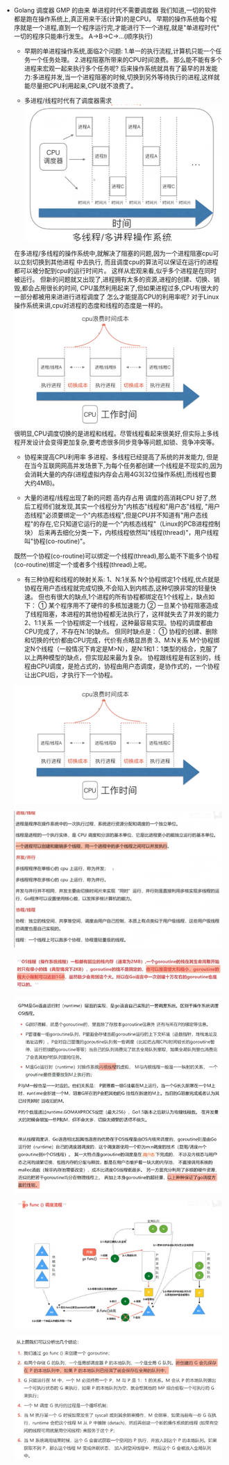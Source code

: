 
- Golang 调度器 GMP 的由来
单进程时代不需要调度器
    我们知道,一切的软件都是跑在操作系统上,真正用来干活(计算)的是CPU。
    早期的操作系统每个程序就是一个进程,直到一个程序运行完,才能进行下一个进程,就是"单进程时代"
    一切的程序只能串行发生。
    A->B->C->...(顺序执行)

    - 早期的单进程操作系统,面临2个问题:
    1.单一的执行流程,计算机只能一个任务一个任务处理。
    2.进程阻塞所带来的CPU时间浪费。
    那么能不能有多个进程来宏观一起来执行多个任务呢?
    后来操作系统就具有了最早的并发能力:多进程并发,当一个进程阻塞的时候,切换到另外等待执行的进程,这样就能尽量把CPU利用起来,CPU就不浪费了。

    - 多进程/线程时代有了调度器需求
    ![](.\img\new_os_cpu.png)

    在多进程/多线程的操作系统中,就解决了阻塞的问题,因为一个进程阻塞cpu可以立刻切换到其他进程 中去执行,
    而且调度cpu的算法可以保证在运行的进程都可以被分配到cpu的运行时间片。
    这样从宏观来看,似乎多个进程是在同时被运行。
    但新的问题就又出现了,进程拥有太多的资源,进程的创建、切换、销毁,都会占用很长的时间,
    CPU虽然利用起来了,但如果进程过多,CPU有很大的一部分都被用来进进行进程调度了
    怎么才能提高CPU的利用率呢?
      对于Linux操作系统来讲,cpu对进程的态度和线程的态度是一样的。
    ![](.\img\cpu_lost_time.png)
    很明显,CPU调度切换的是进程和线程。尽管线程看起来很美好,但实际上多线程开发设计会变得更加复杂,要考虑很多同步竞争等问题,如锁、竞争冲突等。
  
    - 协程来提高CPU利用率
    多进程、多线程已经提高了系统的并发能力,
    但是在当今互联网网高并发场景下,为每个任务都创建一个线程是不现实的,因为会消耗大量的内存(进程虚拟内存会占用4G3[32位操作系统],而线程也要大约4MB)。
    
    - 大量的进程/线程出现了新的问题
      高内存占用
      调度的高消耗CPU
    好了,然后工程师们就发现,其实一个线程分为"内核态"线程和"用户态"线程,
    "用户态线程"必须要绑定一个"内核态线程",但是CPU并不知道有"用户态线程"的存在,它只知道它运行的是一个"内核态线程"（Linux的PCB进程控制块）
    后来再去细化分类一下，内核线程依然叫"线程(thread)"，用户线程叫"协程(co-routine)"。

    既然一个协程(co-routine)可以绑定一个线程(thread),那么能不下能多个协程(co-routine)绑定一个或者多个线程(thread)上呢。
    
    - 有三种协程和线程的映射关系:
      1、N:1关系
        N个协程绑定1个线程,优点就是协程在用户态线程就完成切换,不会陷入到内核态,这种切换非常的轻量快速。
        但也有很大的缺点,1个进程的所有协程都绑定在1个线程上，缺点如下：
          ① 某个程序用不了硬件的多核加速能力
          ② 一旦某个协程阻塞造成了线程阻塞，本进程的其他协程都无法执行了，这样就失去了并发的能力
      2、1:1关系
        一个协程绑定一个线程，这种最容易实现。协程的调度都由CPU完成了，不存在N:1的缺点。
        但同时缺点是：
          ① 协程的创建、删除和切换的代价都由CPU完成，代价有点略显昂贵
      3、M:N关系
        M个协程绑定N个线程（一般情况下肯定是M>N），是N:1和1：1类型的结合，克服了以上两种模型的缺点，但实现起来最为复杂。
        协程跟线程是有区别的，线程由CPU调度，是抢占式的，协程由用户态调度，是协作式的，一个协程让出CPU后，才执行下一个协程。

  ![](.\img\cpu_lost_time.png)

  ![](.\img\common_concept.png)

  ![](.\img\goroutine.png)

  ![](.\img\gmp_concept.png)

  ![](.\img\gmp_concept_1.png)

  ![](.\img\go_func_style.png)

  ![](.\img\go_func_style_reason.png)